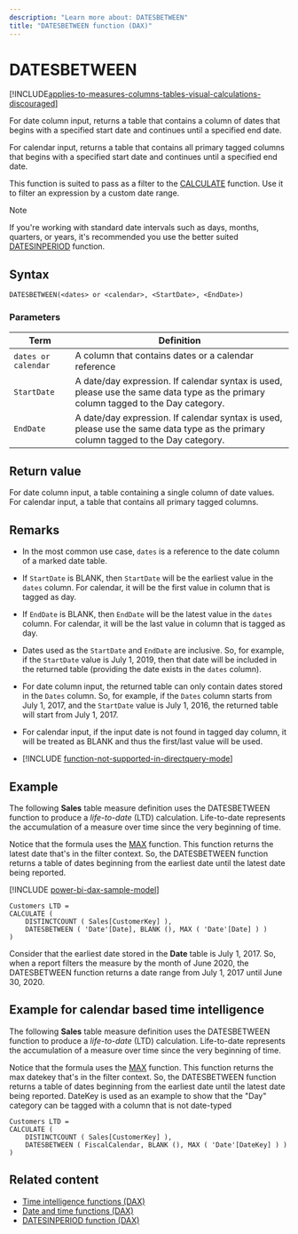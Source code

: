 ```yaml
---
description: "Learn more about: DATESBETWEEN"
title: "DATESBETWEEN function (DAX)"
---
```

# DATESBETWEEN

[!INCLUDE[applies-to-measures-columns-tables-visual-calculations-discouraged](includes/applies-to-measures-columns-tables-visual-calculations-discouraged.md)]

For date column input, returns a table that contains a column of dates that begins with a specified start date and continues until a specified end date.

For calendar input, returns a table that contains all primary tagged columns that begins with a specified start date and continues until a specified end date.

This function is suited to pass as a filter to the [CALCULATE](calculate-function-dax.md) function. Use it to filter an expression by a custom date range.

> [!NOTE]
> If you're working with standard date intervals such as days, months, quarters, or years,  it's recommended you use the better suited [DATESINPERIOD](datesinperiod-function-dax.md) function.

## Syntax

```
DATESBETWEEN(<dates> or <calendar>, <StartDate>, <EndDate>)
```

### Parameters

|Term|Definition|
|--------|--------------|
|`dates or calendar`|A column that contains dates or a calendar reference|
|`StartDate`|A date/day expression. If calendar syntax is used, please use the same data type as the primary column tagged to the Day category.|
|`EndDate`|A date/day expression. If calendar syntax is used, please use the same data type as the primary column tagged to the Day category.|

## Return value

For date column input, a table containing a single column of date values.  
For calendar input, a table that contains all primary tagged columns.

## Remarks

- In the most common use case, `dates` is a reference to the date column of a marked date table.

- If `StartDate` is BLANK, then `StartDate` will be the earliest value in the `dates` column. For calendar, it will be the first value in column that is tagged as day.

- If `EndDate` is BLANK, then `EndDate` will be the latest value in the `dates` column. For calendar, it will be the last value in column that is tagged as day.

- Dates used as the `StartDate` and `EndDate` are inclusive. So, for example, if the `StartDate` value is July 1, 2019, then that date will be included in the returned table (providing the date exists in the `dates` column).

- For date column input, the returned table can only contain dates stored in the `Dates` column. So, for example, if the `Dates` column starts from July 1, 2017, and the `StartDate` value is July 1, 2016, the returned table will start from July 1, 2017.

- For calendar input, if the input date is not found in tagged day column, it will be treated as BLANK and thus the first/last value will be used.

- [!INCLUDE [function-not-supported-in-directquery-mode](includes/function-not-supported-in-directquery-mode.md)]

## Example

The following **Sales** table measure definition uses the DATESBETWEEN function to produce a _life-to-date_ (LTD) calculation. Life-to-date represents the accumulation of a measure over time since the very beginning of time.

Notice that the formula uses the [MAX](max-function-dax.md) function. This function returns the latest date that's in the filter context. So, the DATESBETWEEN function returns a table of dates beginning from the earliest date until the latest date being reported.

[!INCLUDE [power-bi-dax-sample-model](includes/power-bi-dax-sample-model.md)]

```dax
Customers LTD =
CALCULATE (
    DISTINCTCOUNT ( Sales[CustomerKey] ),
    DATESBETWEEN ( 'Date'[Date], BLANK (), MAX ( 'Date'[Date] ) )
)
```

Consider that the earliest date stored in the **Date** table is July 1, 2017. So, when a report filters the measure by the month of June 2020, the DATESBETWEEN function returns a date range from July 1, 2017 until June 30, 2020.

## Example for calendar based time intelligence
The following **Sales** table measure definition uses the DATESBETWEEN function to produce a _life-to-date_ (LTD) calculation. Life-to-date represents the accumulation of a measure over time since the very beginning of time.

Notice that the formula uses the [MAX](max-function-dax.md) function. This function returns the max datekey that's in the filter context. So, the DATESBETWEEN function returns a table of dates beginning from the earliest date until the latest date being reported. DateKey is used as an example to show that the "Day" category can be tagged with a column that is not date-typed

```dax
Customers LTD =
CALCULATE (
    DISTINCTCOUNT ( Sales[CustomerKey] ),
    DATESBETWEEN ( FiscalCalendar, BLANK (), MAX ( 'Date'[DateKey] ) )
)
```

## Related content

- [Time intelligence functions (DAX)](time-intelligence-functions-dax.md)
- [Date and time functions (DAX)](date-and-time-functions-dax.md)
- [DATESINPERIOD function (DAX)](datesinperiod-function-dax.md)
